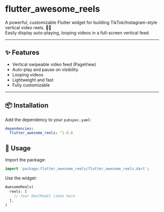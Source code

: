 # flutter_awesome_reels

A powerful, customizable Flutter widget for building TikTok/Instagram-style vertical video reels. 🎥📱  
Easily display auto-playing, looping videos in a full-screen vertical feed.

---

## ✨ Features

- Vertical swipeable video feed (PageView)
- Auto-play and pause on visibility
- Looping videos
- Lightweight and fast
- Fully customizable

---

## 📦 Installation

Add the dependency to your `pubspec.yaml`:

```yaml
dependencies:
  flutter_awesome_reels: ^1.0.0

```

## 🚀 Usage

Import the package:

```dart
import 'package:flutter_awesome_reels/flutter_awesome_reels.dart';
```

Use the widget:

```dart
AwesomeReels(
  reels: [
    // Your ReelModel items here
  ],
)
```
